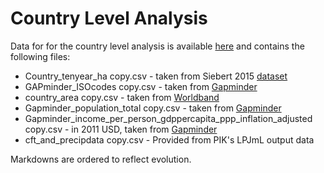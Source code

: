 # Country Level Analysis

Data for for the country level analysis is available [here](https://drive.google.com/drive/folders/1mxzv9UTKVvztToPSmf60EMllEVLEHj9T?usp=sharing) and contains the following files:


- Country_tenyear_ha copy.csv - taken from Siebert 2015 [dataset](https://hess.copernicus.org/articles/19/1521/2015/hess-19-1521-2015.html) 
- GAPminder_ISOcodes copy.csv - taken from [Gapminder](https://docs.google.com/spreadsheets/d/1qHalit8sXC0R8oVXibc2wa2gY7bkwGzOybEMTWp-08o/edit#gid=1597424158)
- country_area copy.csv - taken from [Worldband](https://data.worldbank.org/indicator/AG.LND.TOTL.K2)
- Gapminder_population_total copy.csv - taken from [Gapminder](https://www.gapminder.org/data/documentation/gd003/)
- Gapminder_income_per_person_gdppercapita_ppp_inflation_adjusted copy.csv - in 2011 USD, taken from [Gapminder](https://www.gapminder.org/data/documentation/gd001/)
- cft_and_precipdata copy.csv - Provided from PIK's LPJmL output data

Markdowns are ordered to reflect evolution. 
